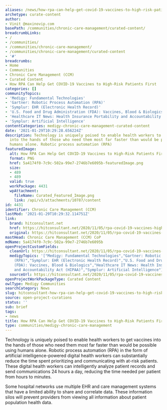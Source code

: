 ```yaml
---
aliases: /news/how-rpa-can-help-get-covid-19-vaccines-to-high-risk-patients-first
archetype: curate-content
author:
- Vinit @maxinovip.com
basePath: /communities/chronic-care-management/curated-content/
breadcrumbLinks:
- /
- /communities/
- /communities/chronic-care-management/
- /communities/chronic-care-management/curated-content
- '#'
breadcrumbs:
- Home
- Communities
- Chronic Care Management (CCM)
- Curated Content
- How RPA Can Help Get COVID-19 Vaccines to High-Risk Patients First
categories: []
communityTopics:
- 'Medigy: Fundamental Technologies'
- 'Gartner: Robotic Process Automation (RPA)'
- 'Symplur: EHR (Electronic Health Record)'
- 'U.S. Food and Drug Administration (FDA): Vaccines, Blood & Biologics'
- 'Healthcare IT News: Health Insurance Portability and Accountability Act (HIPAA)'
- 'Symplur: Artificial Intelligence'
contentCategories: medigy-chronic-care-management-curated-content
date: '2021-01-29T10:29:28.656224Z'
description: Technology is uniquely poised to enable health workers to get vaccines
  into the hands of those who need them most far faster than would be possible using
  humans alone. Robotic process automation (RPA)
featuredImage:
  alt: How RPA Can Help Get COVID-19 Vaccines to High-Risk Patients First
  format: PNG
  href: 5a4174f0-7c9c-502a-99e7-2746b7e6095b-featuredImage.png
  size:
  - 489
  - 489
  valid: true
  workPackage: 4431
  wpAttachment:
    fileName: Curated_Featured_Image.png
    link: /api/v3/attachments/10787/content
id: 4431
identifier: Chronic Care Management (CCM)
lastMod: '2021-01-29T10:29:32.114751Z'
link:
  brand: hitconsultant.net
  href: https://hitconsultant.net/2020/11/05/rpa-covid-19-vaccines-high-risk-patients-first/
  original: https://hitconsultant.net/2020/11/05/rpa-covid-19-vaccines-high-risk-patients-first/
mastHead: Chronic Care Management (CCM) CoP
mdName: 5a4174f0-7c9c-502a-99e7-2746b7e6095b
openProjectCustomFields:
  cleanUrl: https://hitconsultant.net/2020/11/05/rpa-covid-19-vaccines-high-risk-patients-first/
  medigyTopics: '["Medigy: Fundamental Technologies","Gartner: Robotic Process Automation
    (RPA)","Symplur: EHR (Electronic Health Record)","U.S. Food and Drug Administration
    (FDA): Vaccines, Blood & Biologics","Healthcare IT News: Health Insurance Portability
    and Accountability Act (HIPAA)","Symplur: Artificial Intelligence"]'
  sourceUrl: https://hitconsultant.net/2020/11/05/rpa-covid-19-vaccines-high-risk-patients-first/
openProjectWorkPackageType: Curated Content
owlType: Medigy Communities
searchCategory: News
slug: hitconsultant-how-rpa-can-help-get-covid-19-vaccines-to-high-risk-patients-first
source: open-project-curations
status: ''
sub: brief
tags:
- news
title: How RPA Can Help Get COVID-19 Vaccines to High-Risk Patients First
type: communities/medigy-chronic-care-management
---
```


<p>Technology is uniquely poised to enable health workers to get vaccines into the hands of those who need them most far faster than would be possible using humans alone. Robotic process automation (RPA) in the form of artificial intelligence-powered digital health workers can substantially reduce the time spent prioritizing and communicating with at-risk patients. These digital health workers can intelligently analyze patient records and send communications 24 hours a day, reducing the time needed per patient from hours to minutes.</p><p>Some hospital networks use multiple EHR and care management systems that have a limited ability to share and correlate data. These information silos will prevent providers from viewing all information about patient population health data.&nbsp;</p>